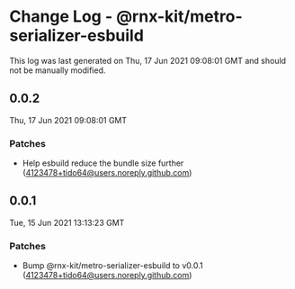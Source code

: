 # Change Log - @rnx-kit/metro-serializer-esbuild

This log was last generated on Thu, 17 Jun 2021 09:08:01 GMT and should not be manually modified.

<!-- Start content -->

## 0.0.2

Thu, 17 Jun 2021 09:08:01 GMT

### Patches

- Help esbuild reduce the bundle size further (4123478+tido64@users.noreply.github.com)

## 0.0.1

Tue, 15 Jun 2021 13:13:23 GMT

### Patches

- Bump @rnx-kit/metro-serializer-esbuild to v0.0.1 (4123478+tido64@users.noreply.github.com)
